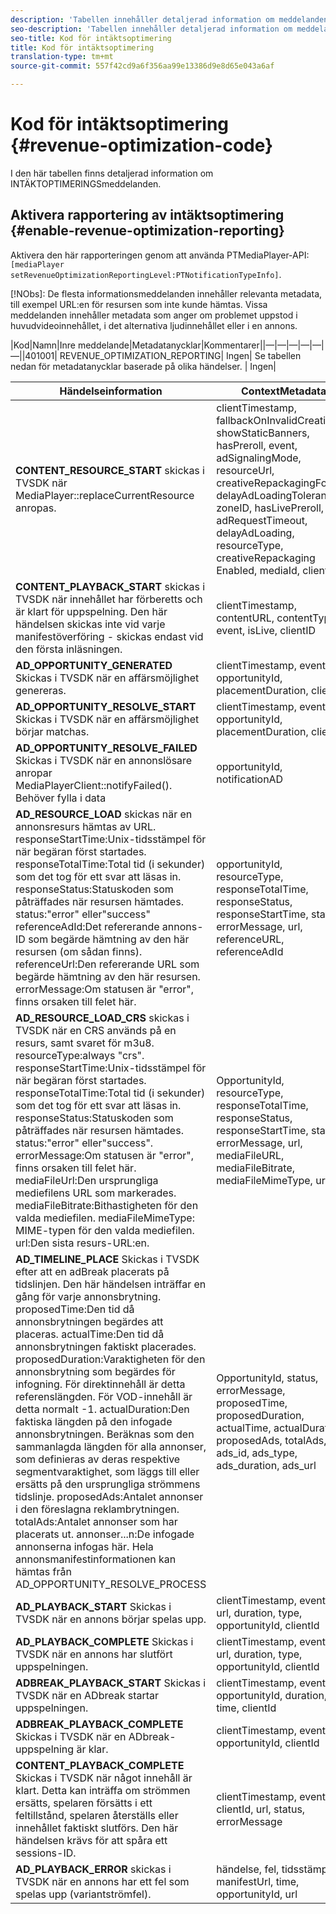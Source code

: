 ```yaml
---
description: 'Tabellen innehåller detaljerad information om meddelanden om intäktsoptimering. '
seo-description: 'Tabellen innehåller detaljerad information om meddelanden om intäktsoptimering. '
seo-title: Kod för intäktsoptimering
title: Kod för intäktsoptimering
translation-type: tm+mt
source-git-commit: 557f42cd9a6f356aa99e13386d9e8d65e043a6af

---
```



# Kod för intäktsoptimering {#revenue-optimization-code}

I den här tabellen finns detaljerad information om INTÄKTOPTIMERINGSmeddelanden.

## Aktivera rapportering av intäktsoptimering {#enable-revenue-optimization-reporting}

Aktivera den här rapporteringen genom att använda PTMediaPlayer-API: `[mediaPlayer
setRevenueOptimizationReportingLevel:PTNotificationTypeInfo]`.

[!NObs]: De flesta informationsmeddelanden innehåller relevanta metadata, till exempel URL:en för resursen som inte kunde hämtas. Vissa meddelanden innehåller metadata som anger om problemet uppstod i huvudvideoinnehållet, i det alternativa ljudinnehållet eller i en annons.

|Kod|Namn|Inre meddelande|Metadatanycklar|Kommentarer||—|—|—|—|—|—||401001| REVENUE_OPTIMIZATION_REPORTING| Ingen| Se tabellen nedan för metadatanycklar baserade på olika händelser. | Ingen|

| Händelseinformation | ContextMetadata |
|---|---|
| **CONTENT_RESOURCE_START** skickas i TVSDK när MediaPlayer::replaceCurrentResource anropas. | clientTimestamp, fallbackOnInvalidCreative, showStaticBanners, hasPreroll, event, adSignalingMode, resourceUrl, creativeRepackagingFormat, delayAdLoadingTolerance, zoneID, hasLivePreroll, adRequestTimeout, delayAdLoading, resourceType, creativeRepackaging Enabled, mediaId, clientId |
| **CONTENT_PLAYBACK_START** skickas i TVSDK när innehållet har förberetts och är klart för uppspelning. Den här händelsen skickas inte vid varje manifestöverföring - skickas endast vid den första inläsningen. | clientTimestamp, contentURL, contentType, event, isLive, clientID |
| **AD_OPPORTUNITY_GENERATED** Skickas i TVSDK när en affärsmöjlighet genereras. | clientTimestamp, event, opportunityId, placementDuration, clientId |
| **AD_OPPORTUNITY_RESOLVE_START** Skickas i TVSDK när en affärsmöjlighet börjar matchas. | clientTimestamp, event, opportunityId, placementDuration, clientId |
| **AD_OPPORTUNITY_RESOLVE_FAILED** Skickas i TVSDK när en annonslösare anropar MediaPlayerClient::notifyFailed(). Behöver fylla i data | opportunityId, notificationAD |
| **AD_RESOURCE_LOAD** skickas när en annonsresurs hämtas av URL. responseStartTime:Unix-tidsstämpel för när begäran först startades. responseTotalTime:Total tid (i sekunder) som det tog för ett svar att läsas in. responseStatus:Statuskoden som påträffades när resursen hämtades. status:&quot;error&quot; eller&quot;success&quot; referenceAdId:Det refererande annons-ID som begärde hämtning av den här resursen (om sådan finns). referenceUrl:Den refererande URL som begärde hämtning av den här resursen. errorMessage:Om statusen är &quot;error&quot;, finns orsaken till felet här. | opportunityId, resourceType, responseTotalTime, responseStatus, responseStartTime, status, errorMessage, url, referenceURL, referenceAdId |
| **AD_RESOURCE_LOAD_CRS** skickas i TVSDK när en CRS används på en resurs, samt svaret för m3u8. resourceType:always &quot;crs&quot;. responseStartTime:Unix-tidsstämpel för när begäran först startades. responseTotalTime:Total tid (i sekunder) som det tog för ett svar att läsas in. responseStatus:Statuskoden som påträffades när resursen hämtades. status:&quot;error&quot; eller&quot;success&quot;. errorMessage:Om statusen är &quot;error&quot;, finns orsaken till felet här. mediaFileUrl:Den ursprungliga mediefilens URL som markerades. mediaFileBitrate:Bithastigheten för den valda mediefilen. mediaFileMimeType: MIME-typen för den valda mediefilen. url:Den sista resurs-URL:en. | OpportunityId, resourceType, responseTotalTime, responseStatus, responseStartTime, status, errorMessage, url, mediaFileURL, mediaFileBitrate, mediaFileMimeType, url |
| **AD_TIMELINE_PLACE** Skickas i TVSDK efter att en adBreak placerats på tidslinjen. Den här händelsen inträffar en gång för varje annonsbrytning. proposedTime:Den tid då annonsbrytningen begärdes att placeras. actualTime:Den tid då annonsbrytningen faktiskt placerades. proposedDuration:Varaktigheten för den annonsbrytning som begärdes för infogning. För direktinnehåll är detta referenslängden. För VOD-innehåll är detta normalt -1. actualDuration:Den faktiska längden på den infogade annonsbrytningen. Beräknas som den sammanlagda längden för alla annonser, som definieras av deras respektive segmentvaraktighet, som läggs till eller ersätts på den ursprungliga strömmens tidslinje. proposedAds:Antalet annonser i den föreslagna reklambrytningen. totalAds:Antalet annonser som har placerats ut. annonser...n:De infogade annonserna infogas här. Hela annonsmanifestinformationen kan hämtas från AD_OPPORTUNITY_RESOLVE_PROCESS | OpportunityId, status, errorMessage, proposedTime, proposedDuration, actualTime, actualDuration, proposedAds, totalAds, ads_id, ads_type, ads_duration, ads_url |
| **AD_PLAYBACK_START** Skickas i TVSDK när en annons börjar spelas upp. | clientTimestamp, event, id, url, duration, type, opportunityId, clientId |
| **AD_PLAYBACK_COMPLETE** Skickas i TVSDK när en annons har slutfört uppspelningen. | clientTimestamp, event, id, url, duration, type, opportunityId, clientId |
| **ADBREAK_PLAYBACK_START** Skickas i TVSDK när en ADbreak startar uppspelningen. | clientTimestamp, event, opportunityId, duration, time, clientId |
| **ADBREAK_PLAYBACK_COMPLETE** Skickas i TVSDK när en ADbreak-uppspelning är klar. | clientTimestamp, event, opportunityId, clientId |
| **CONTENT_PLAYBACK_COMPLETE** Skickas i TVSDK när något innehåll är klart. Detta kan inträffa om strömmen ersätts, spelaren försätts i ett feltillstånd, spelaren återställs eller innehållet faktiskt slutförs. Den här händelsen krävs för att spåra ett sessions-ID. | clientTimestamp, event, clientId, url, status, errorMessage |
| **AD_PLAYBACK_ERROR** skickas i TVSDK när en annons har ett fel som spelas upp (variantströmfel). | händelse, fel, tidsstämpel, manifestUrl, time, opportunityId, url |